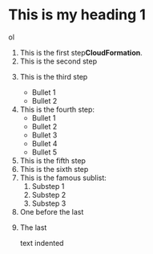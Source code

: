 <meta name=“robots” content=“noindex”>

# This is my heading 1

<!-- This content will not appear in the rendered Markdown let's see if it really works -->
ol
<ol>
<li>This is the first step<b>CloudFormation</b>.</li>
<li>This is the second step</li>
<li><p>This is the third step</p>
<ul>
  <li>Bullet 1</li>
  <li>Bullet 2</li>
</ul></li>
<li>This is the fourth step:
  <ul>
    <li>Bullet 1</li>
    <li>Bullet 2</li>
    <li>Bullet 3</li>
    <li>Bullet 4</li>
    <li>Bullet 5</li>
  </ul>
</li>
<li>This is the fifth step</li>
<li>This is the sixth step</li>
<li>This is the famous sublist:
<ol>
  <li>Substep 1</li>
  <li>Substep 2</li>
  <li>Substep 3</li>
</ol></li>
<li>One before the last</li>
<li><p>The last</p>
<p>text indented</p> </li>
</ol>
